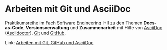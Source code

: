 # Arbeiten mit Git und AsciiDoc
Praktikumsreihe im Fach Software Engineering I+II zu den Themen **Docs-as-Code**, **Versionsverwaltung** und **Zusammenarbeit** mit Hilfe von [AsciiDoc](https://asciidoc.org/) ([Asciidoctor](https://asciidoctor.org/)), [Git](https://git-scm.com/) und [GitHub](https://github.com/).

Link: [Arbeiten mit Git, GitHub und AsciiDoc](https://www.informatik.htw-dresden.de/~zirkelba/praktika/se/arbeiten-mit-git-und-asciidoc/)
